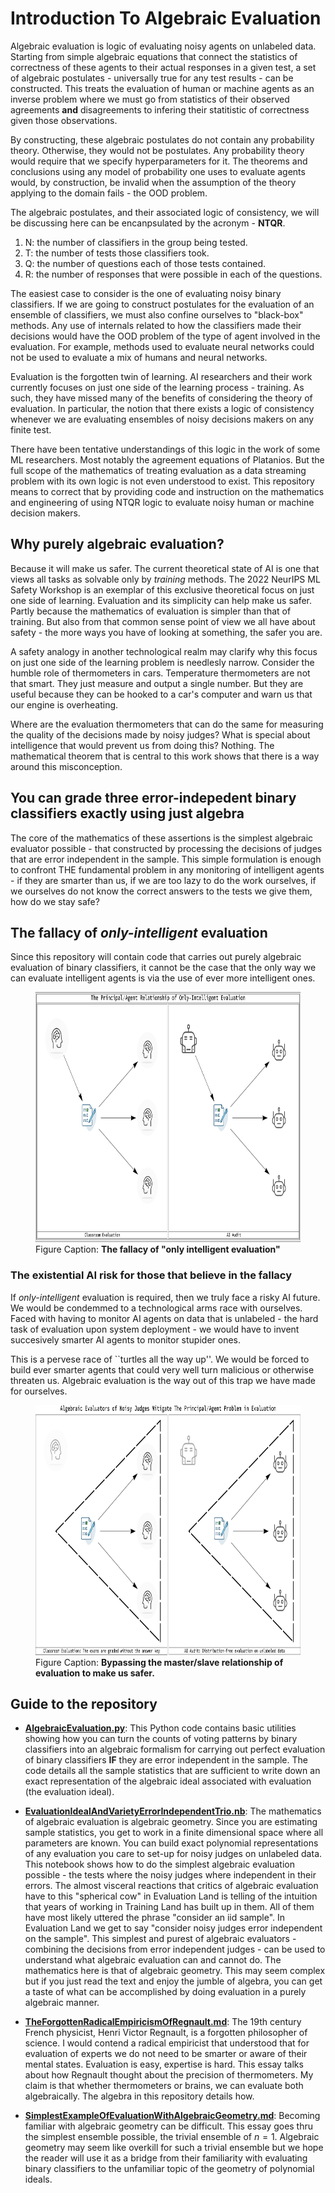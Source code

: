 # Introduction To Algebraic Evaluation

Algebraic evaluation is logic of evaluating noisy agents on unlabeled data.
Starting from simple algebraic equations that connect the statistics of correctness of these agents to their actual responses in a given test, a set of algebraic
postulates - universally true for any test results - can be constructed.
This treats the evaluation of human or machine agents as an inverse problem where we must go from statistics of their observed agreements **and** disagreements to infering their statitistic of correctness given those observations.

By constructing, these algebraic postulates do not contain any probability theory. Otherwise, they would not be postulates. Any probability theory would require that we specify hyperparameters for it. The theorems and conclusions using any model of probability one uses to evaluate agents would, by construction, be invalid when the assumption of the theory applying to the domain fails - the OOD problem.

The algebraic postulates, and their associated logic of consistency, we will be discussing here can be encanpsulated by the acronym - **NTQR**.
1. N: the number of classifiers in the group being tested.
2. T: the number of tests those classifiers took.
3. Q: the number of questions each of those tests contained.
4. R: the number of responses that were possible in each of the questions.

The easiest case to consider is the one of evaluating noisy binary classifiers. If we are going to construct postulates for the evaluation of an ensemble of classifiers, we must also confine ourselves to "black-box" methods. Any use of internals related to how the classifiers made their decisions would have the OOD problem of the type of agent involved in the evaluation. For example, methods used to evaluate neural networks could not be used to evaluate a mix of humans and neural networks.

Evaluation is the forgotten twin of learning. AI researchers and their work
currently focuses on just one side of the learning process - training. As such,
they have missed many of the benefits of considering the theory of evaluation.
In particular, the notion that there exists a logic of consistency whenever we are evaluating ensembles of noisy decisions makers on any finite test.

There have been tentative understandings of this logic in the work of some ML researchers. Most notably the agreement equations of Platanios. But the full scope of the mathematics of treating evaluation as a data streaming problem with its own logic is not even understood to exist. This repository means to correct that by providing code and instruction on the mathematics and engineering of using NTQR logic to evaluate noisy human or machine decision makers.

## Why purely algebraic evaluation?

Because it will make us safer. The current theoretical state of AI is one
that views all tasks as solvable only by *training* methods. The 2022 NeurIPS
ML Safety Workshop is an exemplar of this exclusive theoretical focus on just
one side of learning. Evaluation and its simplicity can help make us safer.
Partly because the mathematics of evaluation is simpler than that of training.
But also from that common sense point of view we all have about safety - the
more ways you have of looking at something, the safer you are.

A safety analogy in another technological realm may clarify why this
focus on just one side of the learning problem is needlesly narrow.
Consider the humble role of thermometers in cars. Temperature thermometers
are not that smart. They just measure and output a single number. But they are
useful because they can be hooked to a car's computer and warn us that our
engine is overheating.

Where are the evaluation thermometers that can do the same for measuring the
quality of the decisions made by noisy judges? What is special about
intelligence that would prevent us from doing this? Nothing. The mathematical
theorem that is central to this work shows that there is a way around this
misconception.

## You can grade three error-indepedent binary classifiers exactly using just algebra

The core of the mathematics of these assertions is the simplest algebraic
evaluator possible - that constructed by processing the decisions of judges
that are error independent in the sample. This simple formulation is enough to
confront THE fundamental problem in any monitoring of intelligent agents - if
they are smarter than us, if we are too lazy to do the work ourselves, if we
ourselves do not know the correct answers to the tests we give them, how do
we stay safe?


## The fallacy of *only-intelligent* evaluation

Since this repository will contain code that carries out purely algebraic
evaluation of binary classifiers, it cannot be the case that the only way
we can evaluate intelligent agents is via the use of ever more
intelligent ones.

<p>
<figure>
    <img src="img/OnlyIntelligentEvaluation.png"
         alt="The master/disciple evaluation paradigm."
         height="400">
    <figcaption>
    Figure Caption: <b>The fallacy of "only intelligent evaluation"</b>
    </figcaption>
</figure>
</p>

### The existential AI risk for those that believe in the fallacy

If *only-intelligent* evaluation is required, then we truly face a risky
AI future. We would be condemmed to a technological arms race with ourselves.
Faced with having to monitor AI agents on data that is unlabeled - the hard
task of evaluation upon system deployment - we would have to invent succesively
smarter AI agents to monitor stupider ones.

This is a pervese race of ``turtles all the way up''. We would be forced
to build ever smarter agents that could very well turn malicious or otherwise
threaten us. Algebraic evaluation is the way out of this trap we have made for
ourselves.

<p>
<figure>
    <img src="img/AlgebraicEvaluation.png"
         alt="The self-evaluation paradigm."
         height="400">
    <figcaption>
    Figure Caption: <b>Bypassing the master/slave relationship of evaluation to
    make us safer.</b>
    </figcaption>
</figure>
</p>

## Guide to the repository

- [**AlgebraicEvaluation.py**](./AlgebraicEvaluation.py):
This Python code contains basic utilities showing
how you can turn the counts of voting patterns by binary classifiers into an
algebraic formalism for carrying out perfect evaluation of binary classifiers
**IF** they are error independent in the sample. The code details all the sample
statistics that are sufficient to write down an exact representation of the
algebraic ideal associated with evaluation (the evaluation ideal).

- [**EvaluationIdealAndVarietyErrorIndependentTrio.nb**](./EvaluationIdealAndVarietyErorrIndependentTrio.nb):
The mathematics of algebraic evaluation is algebraic geometry. Since you are
estimating sample statistics, you get to work in a finite dimensional space
where all parameters are known. You can build exact polynomial representations
of any evaluation you care to set-up for noisy judges on unlabeled data. This
notebook shows how to do the simplest algebraic evaluation possible -
the tests where the noisy judges where independent in their errors. The almost
visceral reactions that critics of algebraic evaluation have to this "spherical
cow" in Evaluation Land is telling of the intuition that years of working in
Training Land has built up in them. All of them have most likely uttered the
phrase "consider an iid sample". In Evaluation Land we get to say "consider
noisy judges error independent on the sample". This simplest and purest of
algebraic evaluators - combining the decisions from error independent judges -
can be used to understand what algebraic evaluation can and cannot do. The
mathematics here is that of algebraic geometry. This may seem complex but if you
just read the text and enjoy the jumble of algebra, you can get a taste of what
can be accomplished by doing evaluation in a purely algebraic manner.

- [**TheForgottenRadicalEmpiricismOfRegnault.md**](./TheForgottenRadicalEmpiricismOfRegnault.md):
The 19th century French physicist, Henri Victor Regnault, is a forgotten philosopher of
science. I would contend a radical empiricist that understood that for evaluation of
experts we do not need to be smarter or aware of their mental states. Evaluation is
easy, expertise is hard. This essay talks about how Regnault thought about the precision
of thermometers. My claim is that whether thermometers or brains, we can evaluate both
algebraically. The algebra in this repository details how.

- [**SimplestExampleOfEvaluationWithAlgebraicGeometry.md**](./SimplestExampleOfEvaluationWithAlgebraicGeometry.md):
Becoming familiar with algebraic geometry can be difficult.
This essay goes thru the simplest ensemble possible,
the trivial ensemble of $n=1$. Algebraic geometry may seem like overkill for
such a trivial ensemble but we hope the reader will use it as a bridge from
their familiarity with evaluating binary classifiers to the unfamiliar topic
of the geometry of polynomial ideals.
